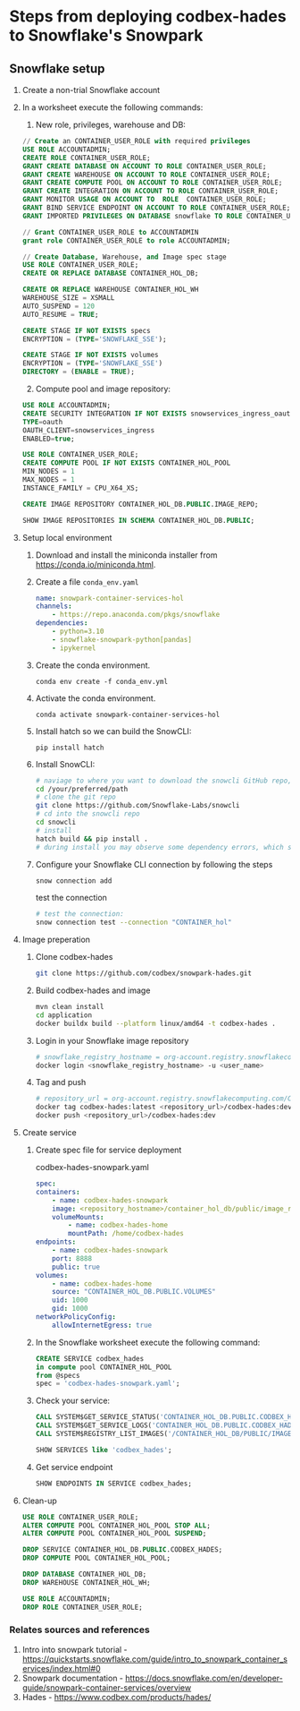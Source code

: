 # Steps from deploying codbex-hades to Snowflake's Snowpark

## Snowflake setup

1. Create a non-trial Snowflake account
2. In a worksheet execute the following commands:

    1. New role, privileges, warehouse and DB:
    ```sql
    // Create an CONTAINER_USER_ROLE with required privileges
    USE ROLE ACCOUNTADMIN;
    CREATE ROLE CONTAINER_USER_ROLE;
    GRANT CREATE DATABASE ON ACCOUNT TO ROLE CONTAINER_USER_ROLE;
    GRANT CREATE WAREHOUSE ON ACCOUNT TO ROLE CONTAINER_USER_ROLE;
    GRANT CREATE COMPUTE POOL ON ACCOUNT TO ROLE CONTAINER_USER_ROLE;
    GRANT CREATE INTEGRATION ON ACCOUNT TO ROLE CONTAINER_USER_ROLE;
    GRANT MONITOR USAGE ON ACCOUNT TO  ROLE  CONTAINER_USER_ROLE;
    GRANT BIND SERVICE ENDPOINT ON ACCOUNT TO ROLE CONTAINER_USER_ROLE;
    GRANT IMPORTED PRIVILEGES ON DATABASE snowflake TO ROLE CONTAINER_USER_ROLE;

    // Grant CONTAINER_USER_ROLE to ACCOUNTADMIN
    grant role CONTAINER_USER_ROLE to role ACCOUNTADMIN;

    // Create Database, Warehouse, and Image spec stage
    USE ROLE CONTAINER_USER_ROLE;
    CREATE OR REPLACE DATABASE CONTAINER_HOL_DB;

    CREATE OR REPLACE WAREHOUSE CONTAINER_HOL_WH
    WAREHOUSE_SIZE = XSMALL
    AUTO_SUSPEND = 120
    AUTO_RESUME = TRUE;
    
    CREATE STAGE IF NOT EXISTS specs
    ENCRYPTION = (TYPE='SNOWFLAKE_SSE');

    CREATE STAGE IF NOT EXISTS volumes
    ENCRYPTION = (TYPE='SNOWFLAKE_SSE')
    DIRECTORY = (ENABLE = TRUE);
    ```

    2. Compute pool and image repository:
    ```sql
    USE ROLE ACCOUNTADMIN;
    CREATE SECURITY INTEGRATION IF NOT EXISTS snowservices_ingress_oauth
    TYPE=oauth
    OAUTH_CLIENT=snowservices_ingress
    ENABLED=true;

    USE ROLE CONTAINER_USER_ROLE;
    CREATE COMPUTE POOL IF NOT EXISTS CONTAINER_HOL_POOL
    MIN_NODES = 1
    MAX_NODES = 1
    INSTANCE_FAMILY = CPU_X64_XS;

    CREATE IMAGE REPOSITORY CONTAINER_HOL_DB.PUBLIC.IMAGE_REPO;

    SHOW IMAGE REPOSITORIES IN SCHEMA CONTAINER_HOL_DB.PUBLIC;
    ```
3. Setup local environment

    1. Download and install the miniconda installer from https://conda.io/miniconda.html.
    2. Create a file `conda_env.yaml`
        ```yaml
        name: snowpark-container-services-hol
        channels:
            - https://repo.anaconda.com/pkgs/snowflake
        dependencies:
            - python=3.10
            - snowflake-snowpark-python[pandas]
            - ipykernel
        ```
    3. Create the conda environment.
        ```
        conda env create -f conda_env.yml
        ```
    4. Activate the conda environment.
        ```
        conda activate snowpark-container-services-hol
        ```
    5. Install hatch so we can build the SnowCLI:
        ```
        pip install hatch
        ```
    6. Install SnowCLI:
        ```bash
        # naviage to where you want to download the snowcli GitHub repo, e.g. ~/Downloads
        cd /your/preferred/path
        # clone the git repo
        git clone https://github.com/Snowflake-Labs/snowcli
        # cd into the snowcli repo
        cd snowcli
        # install
        hatch build && pip install .
        # during install you may observe some dependency errors, which should be okay for the time being 
        ```
    7. Configure your Snowflake CLI connection by following the steps
        ```bash
        snow connection add
        ```

        test the connection
        ```bash
        # test the connection:
        snow connection test --connection "CONTAINER_hol"
        ```
4. Image preperation
    
    1. Clone codbex-hades
        ```bash
        git clone https://github.com/codbex/snowpark-hades.git
        ```
    2. Build codbex-hades and image
        ```bash
        mvn clean install
        cd application
        docker buildx build --platform linux/amd64 -t codbex-hades .   
        ```
    3. Login in your Snowflake image repository
        ```bash
        # snowflake_registry_hostname = org-account.registry.snowflakecomputing.com
        docker login <snowflake_registry_hostname> -u <user_name>
        ```
    4. Tag and push
        ```bash
        # repository_url = org-account.registry.snowflakecomputing.com/CONTAINER_hol_db/public/image_repo
        docker tag codbex-hades:latest <repository_url>/codbex-hades:dev
        docker push <repository_url>/codbex-hades:dev
        ```
5. Create service

    1. Create spec file for service deployment

        codbex-hades-snowpark.yaml
        ```yaml
        spec:
        containers:
            - name: codbex-hades-snowpark
            image: <repository_hostname>/container_hol_db/public/image_repo/codbex-hades:dev
            volumeMounts:
                - name: codbex-hades-home
                mountPath: /home/codbex-hades
        endpoints:
            - name: codbex-hades-snowpark
            port: 8888
            public: true
        volumes:
            - name: codbex-hades-home
            source: "CONTAINER_HOL_DB.PUBLIC.VOLUMES"
            uid: 1000
            gid: 1000
        networkPolicyConfig:
            allowInternetEgress: true
        ```
    2. In the Snowflake worksheet execute the following command:
        ```sql
        CREATE SERVICE codbex_hades
        in compute pool CONTAINER_HOL_POOL
        from @specs
        spec = 'codbex-hades-snowpark.yaml';
        ```
    3. Check your service:
        ```sql
        CALL SYSTEM$GET_SERVICE_STATUS('CONTAINER_HOL_DB.PUBLIC.CODBEX_HADES');
        CALL SYSTEM$GET_SERVICE_LOGS('CONTAINER_HOL_DB.PUBLIC.CODBEX_HADES', '0', 'codbex-hades', 10);
        CALL SYSTEM$REGISTRY_LIST_IMAGES('/CONTAINER_HOL_DB/PUBLIC/IMAGE_REPO');

        SHOW SERVICES like 'codbex_hades';
        ```
    4. Get service endpoint
        ```sql
        SHOW ENDPOINTS IN SERVICE codbex_hades;
        ```
6. Clean-up
    ```sql
    USE ROLE CONTAINER_USER_ROLE;
    ALTER COMPUTE POOL CONTAINER_HOL_POOL STOP ALL;
    ALTER COMPUTE POOL CONTAINER_HOL_POOL SUSPEND;

    DROP SERVICE CONTAINER_HOL_DB.PUBLIC.CODBEX_HADES;
    DROP COMPUTE POOL CONTAINER_HOL_POOL;

    DROP DATABASE CONTAINER_HOL_DB;
    DROP WAREHOUSE CONTAINER_HOL_WH;

    USE ROLE ACCOUNTADMIN;
    DROP ROLE CONTAINER_USER_ROLE;
    ```

### Relates sources and references
1. Intro into snowpark tutorial - https://quickstarts.snowflake.com/guide/intro_to_snowpark_container_services/index.html#0
2. Snowpark documentation - https://docs.snowflake.com/en/developer-guide/snowpark-container-services/overview
3. Hades - https://www.codbex.com/products/hades/
